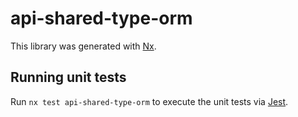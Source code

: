 # api-shared-type-orm

This library was generated with [Nx](https://nx.dev).

## Running unit tests

Run `nx test api-shared-type-orm` to execute the unit tests via [Jest](https://jestjs.io).
